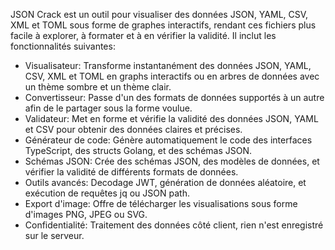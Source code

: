 JSON Crack est un outil pour visualiser des données JSON, YAML, CSV, XML et TOML sous forme de graphes interactifs, rendant ces fichiers plus facile à explorer, à formater et à en vérifier la validité. Il inclut les fonctionnalités suivantes: 
- Visualisateur: Transforme instantanément des données JSON, YAML, CSV, XML et TOML en graphs interactifs ou en arbres de données avec un thème sombre et un thème clair.
- Convertisseur: Passe d'un des formats de données supportés à un autre afin de le partager sous la forme voulue.
- Validateur: Met en forme et vérifie la validité des données JSON, YAML et CSV pour obtenir des données claires et précises.
- Générateur de code: Génère automatiquement le code des interfaces TypeScript, des structs Golang, et des schémas JSON.
- Schémas JSON: Crée des schémas JSON, des modèles de données, et vérifier la validité de différents formats de données.
- Outils avancés: Decodage JWT, génération de données aléatoire, et exécution de requêtes jq ou JSON path.
- Export d'image: Offre de télécharger les visualisations sous forme d'images PNG, JPEG ou SVG.
- Confidentialité: Traitement des données côté client, rien n'est enregistré sur le serveur.
